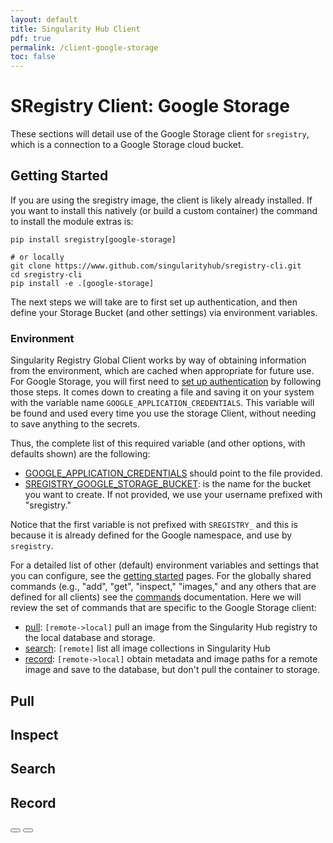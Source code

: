 ```yaml
---
layout: default
title: Singularity Hub Client
pdf: true
permalink: /client-google-storage
toc: false
---
```


# SRegistry Client: Google Storage

These sections will detail use of the Google Storage client for `sregistry`, which is a connection to a Google Storage
cloud bucket. 

## Getting Started
If you are using the sregistry image, the client is likely already installed. If you want to install this natively (or build a custom container) the command to install the module extras is:

```
pip install sregistry[google-storage]

# or locally
git clone https://www.github.com/singularityhub/sregistry-cli.git
cd sregistry-cli
pip install -e .[google-storage]
```

The next steps we will take are to first set up authentication, and then define your Storage Bucket (and other settings) via environment variables. 

### Environment
Singularity Registry Global Client works by way of obtaining information from the environment, which are cached when appropriate for future use. For Google Storage, you will first need to [set up authentication](https://cloud.google.com/docs/authentication/getting-started) by following those steps. It comes down to creating a file and saving it on your system with the variable name `GOOGLE_APPLICATION_CREDENTIALS`. This variable will be found and used every time you use the storage Client, without needing to save anything to the secrets.

Thus, the complete list of this required variable (and other options, with defaults shown) are the following:

 - [GOOGLE_APPLICATION_CREDENTIALS](https://cloud.google.com/docs/authentication/getting-started) should point to the file provided.
 - [SREGISTRY_GOOGLE_STORAGE_BUCKET](https://cloud.google.com/storage/docs/json_api/v1/buckets): is the name for the bucket you want to create. If not provided, we use your username prefixed with "sregistry."

Notice that the first variable is not prefixed with `SREGISTRY_` and this is because it is already defined for the Google namespace, and use by `sregistry`.

For a detailed list of other (default) environment variables and settings that you can configure, see the [getting started](../getting-started) pages.  For the globally shared commands (e.g., "add", "get", "inspect," "images," and any others that are defined for all clients) see the [commands](../getting-started/commands.md) documentation. Here we will review the set of commands that are specific to the Google Storage client:

 - [pull](#pull): `[remote->local]` pull an image from the Singularity Hub registry to the local database and storage.
 - [search](#search): `[remote]` list all image collections in Singularity Hub
 - [record](#record): `[remote->local]` obtain metadata and image paths for a remote image and save to the database, but don't pull the container to storage.


## Pull

## Inspect

## Search

## Record

<div>
    <a href="/sregistry-cli/"><button class="previous-button btn btn-primary"><i class="fa fa-chevron-left"></i> </button></a>
    <a href="/sregistry-cli/client-registry.html"><button class="next-button btn btn-primary"><i class="fa fa-chevron-right"></i> </button></a>
</div><br>
